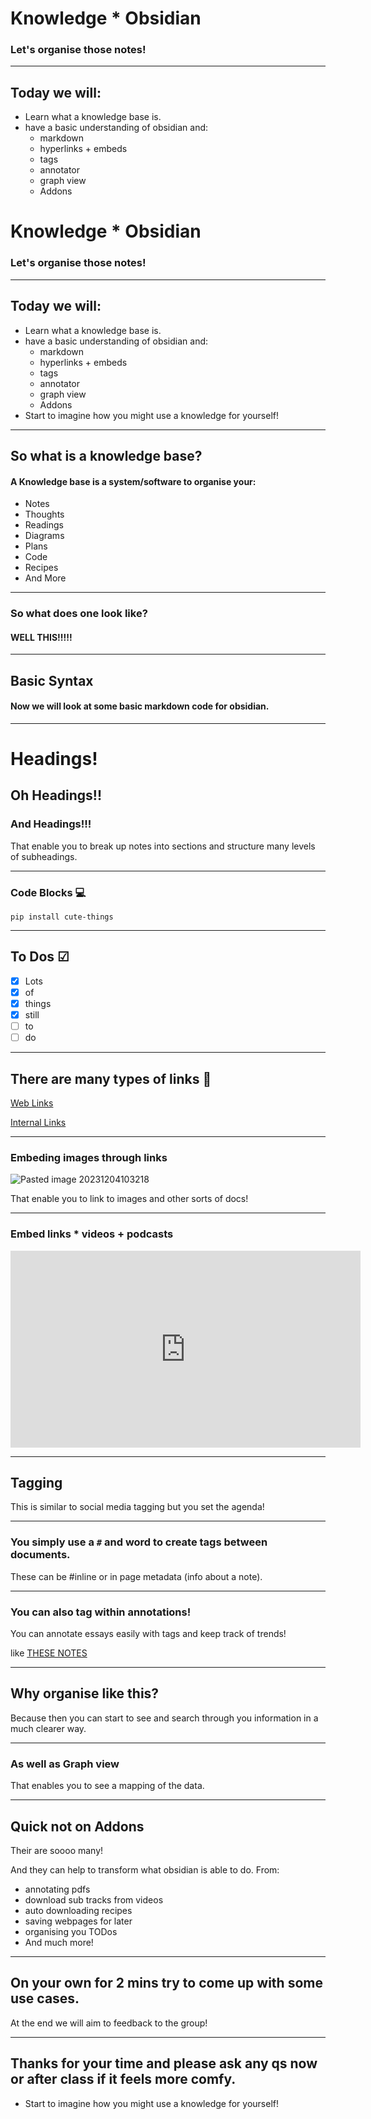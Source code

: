 
# Knowledge * Obsidian

### Let's organise those notes!

---

## Today we will:

- Learn what a knowledge base is.
- have a basic understanding of  obsidian and:
	- markdown
	- hyperlinks + embeds
	- tags
	- annotator
	- graph view
	- Addons
# Knowledge * Obsidian

### Let's organise those notes!

---

## Today we will:

- Learn what a knowledge base is.
- have a basic understanding of  obsidian and:
	- markdown
	- hyperlinks + embeds
	- tags
	- annotator
	- graph view
	- Addons
- Start to imagine how you might use a knowledge for yourself! 

---

## So what is a knowledge base?

#### A Knowledge base is a system/software to organise your:
- Notes
- Thoughts
- Readings
- Diagrams
- Plans
- Code
- Recipes
- And More

---

### So what does one look like?

#### WELL THIS!!!!!

---

## Basic Syntax

#### Now we will look at some basic markdown code for obsidian.

---

# Headings!

## Oh Headings!!

### And Headings!!!

That enable you to break up notes into sections and structure many levels of subheadings.

---

### Code Blocks 💻

``` shell
pip install cute-things
```

---

## To Dos ☑

- [x] Lots
- [x] of 
- [x] things 
- [x] still
- [ ] to 
- [ ] do

---

## There are many types of links 🔗

[Web Links](https://help.obsidian.md/Linking+notes+and+files/Internal+links)

[Internal Links](Cognitivists%20example.md)


---

### Embeding images through links
![Pasted image 20231204103218](../../Pasted%20image%2020231204103218.png)

That enable you to link to images and other sorts of docs!

---

### Embed links * videos + podcasts

<iframe width="560" height="315" src="https://www.youtube.com/embed/tc1Nm5kNWKc?si=11mBIn8CcX7UgHEx" title="YouTube video player" frameborder="0" allow="accelerometer; autoplay; clipboard-write; encrypted-media; gyroscope; picture-in-picture; web-share" referrerpolicy="strict-origin-when-cross-origin" allowfullscreen></iframe>

---

## Tagging

This is similar to social media tagging but you set the agenda!

---

### You simply use a `#` and word to create tags between documents.

These can be #inline or in page metadata (info about a note).

---

### You can also tag within annotations!

You can annotate essays easily with tags and keep track of trends!

like [THESE NOTES](../../../../Research💭/Reading%20📖/Johanna%20Hedva/Sick%20Woman%20Theory.md)

---

## Why organise like this?

Because then you can start to see and search through you information in a much clearer way.

---

### As well as Graph view

That enables you to see a mapping of the data.

---


## Quick not on Addons

Their are soooo many!

And they can help to transform what obsidian is able to do.
From:
- annotating pdfs
- download sub tracks from videos
- auto downloading recipes
- saving webpages for later
- organising you TODos
- And much more!

---

## On your own  for 2 mins try to come up with some use cases.

At the end we will aim to feedback to the group!

---

## Thanks for your time and please ask any qs now or after class if it feels more comfy.
- Start to imagine how you might use a knowledge for yourself! 

